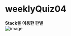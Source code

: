 # weeklyQuiz04
**Stack을 이용한 판별**<br>
![image](https://github.com/emitlight/weeklyQuize04/assets/128894133/dc8bf50d-a427-4e33-a72e-1b24047b4989)
